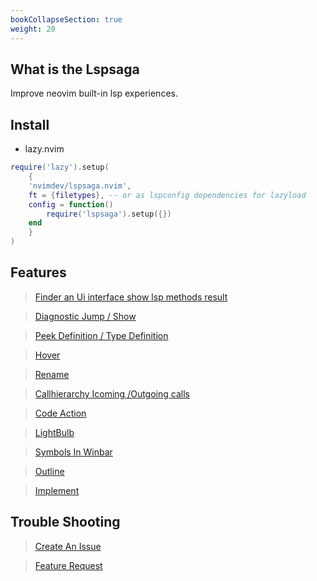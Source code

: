 ```yaml
---
bookCollapseSection: true
weight: 20
---
```


## What is the Lspsaga

Improve neovim built-in lsp experiences. 

## Install

- lazy.nvim

```lua
require('lazy').setup(
    {
    'nvimdev/lspsaga.nvim',
    ft = {filetypes}, -- or as lspconfig dependencies for lazyload
    config = function()
        require('lspsaga').setup({})
    end
    }
)
```


## Features

> [Finder an Ui interface show lsp methods result](/lspsaga/finder)

> [Diagnostic Jump / Show](/lspsaga/diagnostic)

> [Peek Definition / Type Definition](/lspsaga/definition)

> [Hover](/lspsaga/hover)

> [Rename](/lspsaga/rename)

> [Callhierarchy Icoming /Outgoing calls](/lspsaga/callhierarchy)

> [Code Action](/lspsaga/codeaction)

> [LightBulb](/lspsaga/lightbulb)

> [Symbols In Winbar](/lspsaga/symbolswinbar)

> [Outline](/lspsaga/outline)

> [Implement](/lspsaga/implement)

## Trouble Shooting

> [Create An Issue](https://github.com/nvimdev/lspsaga.nvim/issues/new?assignees=&labels=bug&projects=&template=bug_report.yml)

> [Feature Request](https://github.com/nvimdev/lspsaga.nvim/issues/new?assignees=&labels=enhancement&projects=&template=feature_request.md&title=)
